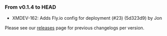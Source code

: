 ### From v0.1.4 to HEAD

- XMDEV-162: Adds Fly.io config for deployment (#23) (5d323d9) by Jon

Please see our [releases](https://github.com/devxiongmao/power-flow-analysis/releases) page for previous changelogs per version.


